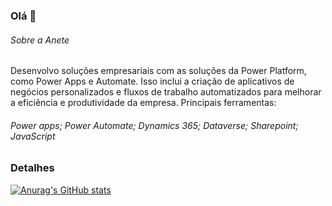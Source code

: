 ### Olá 👋


###### Sobre a Anete
Desenvolvo soluções empresariais com as soluções da Power Platform, como Power Apps e Automate. Isso inclui a criação de aplicativos de negócios personalizados e fluxos de trabalho automatizados para melhorar a eficiência e produtividade da empresa.
Principais ferramentas:
###### Power apps; Power Automate; Dynamics 365; Dataverse; Sharepoint; JavaScript

### Detalhes

[![Anurag's GitHub stats](https://github-readme-stats.vercel.app/api?username=AneteRF&show_icons=true&theme=dark)](https://github.com/anuraghazra/github-readme-stats)
